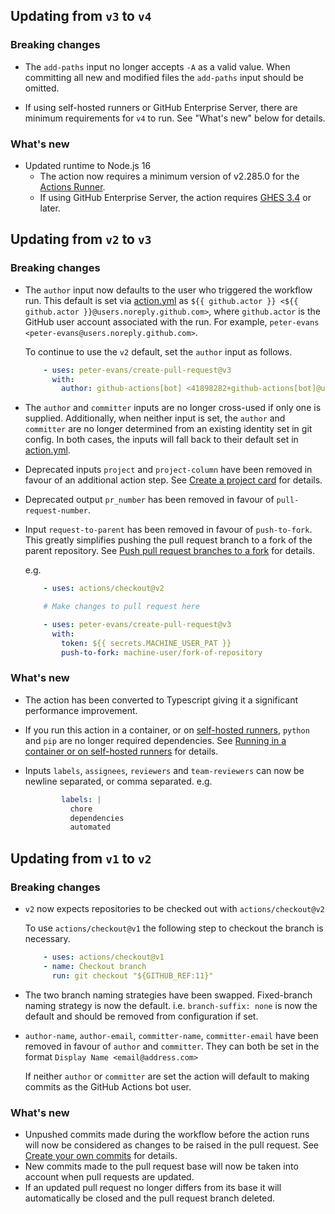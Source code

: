 ## Updating from `v3` to `v4`

### Breaking changes

- The `add-paths` input no longer accepts `-A` as a valid value. When committing all new and modified files the `add-paths` input should be omitted.

- If using self-hosted runners or GitHub Enterprise Server, there are minimum requirements for `v4` to run. See "What's new" below for details.

### What's new

- Updated runtime to Node.js 16
  - The action now requires a minimum version of v2.285.0 for the [Actions Runner](https://github.com/actions/runner/releases/tag/v2.285.0).
  - If using GitHub Enterprise Server, the action requires [GHES 3.4](https://docs.github.com/en/enterprise-server@3.4/admin/release-notes) or later.

## Updating from `v2` to `v3`

### Breaking changes

- The `author` input now defaults to the user who triggered the workflow run. This default is set via [action.yml](../action.yml) as `${{ github.actor }} <${{ github.actor }}@users.noreply.github.com>`, where `github.actor` is the GitHub user account associated with the run. For example, `peter-evans <peter-evans@users.noreply.github.com>`.

  To continue to use the `v2` default, set the `author` input as follows.
  ```yaml
      - uses: peter-evans/create-pull-request@v3
        with:
          author: github-actions[bot] <41898282+github-actions[bot]@users.noreply.github.com>
  ```

- The `author` and `committer` inputs are no longer cross-used if only one is supplied. Additionally, when neither input is set, the `author` and `committer` are no longer determined from an existing identity set in git config. In both cases, the inputs will fall back to their default set in [action.yml](../action.yml).

- Deprecated inputs `project` and `project-column` have been removed in favour of an additional action step. See [Create a project card](https://github.com/peter-evans/create-pull-request#create-a-project-card) for details.

- Deprecated output `pr_number` has been removed in favour of `pull-request-number`.

- Input `request-to-parent` has been removed in favour of `push-to-fork`. This greatly simplifies pushing the pull request branch to a fork of the parent repository. See [Push pull request branches to a fork](concepts-guidelines.md#push-pull-request-branches-to-a-fork) for details.

  e.g.
  ```yaml
      - uses: actions/checkout@v2

      # Make changes to pull request here

      - uses: peter-evans/create-pull-request@v3
        with:
          token: ${{ secrets.MACHINE_USER_PAT }}
          push-to-fork: machine-user/fork-of-repository
  ```

### What's new

- The action has been converted to Typescript giving it a significant performance improvement.

- If you run this action in a container, or on [self-hosted runners](https://docs.github.com/en/actions/hosting-your-own-runners), `python` and `pip` are no longer required dependencies. See [Running in a container or on self-hosted runners](concepts-guidelines.md#running-in-a-container-or-on-self-hosted-runners) for details.

- Inputs `labels`, `assignees`, `reviewers` and `team-reviewers` can now be newline separated, or comma separated.
  e.g.
  ```yml
          labels: |
            chore
            dependencies
            automated
  ```

## Updating from `v1` to `v2`

### Breaking changes

- `v2` now expects repositories to be checked out with `actions/checkout@v2`

  To use `actions/checkout@v1` the following step to checkout the branch is necessary.
  ```yml
      - uses: actions/checkout@v1
      - name: Checkout branch
        run: git checkout "${GITHUB_REF:11}"
  ```

- The two branch naming strategies have been swapped. Fixed-branch naming strategy is now the default. i.e. `branch-suffix: none` is now the default and should be removed from configuration if set.

- `author-name`, `author-email`, `committer-name`, `committer-email` have been removed in favour of `author` and `committer`.
  They can both be set in the format `Display Name <email@address.com>`

  If neither `author` or `committer` are set the action will default to making commits as the GitHub Actions bot user.

### What's new

- Unpushed commits made during the workflow before the action runs will now be considered as changes to be raised in the pull request. See [Create your own commits](https://github.com/peter-evans/create-pull-request#create-your-own-commits) for details.
- New commits made to the pull request base will now be taken into account when pull requests are updated.
- If an updated pull request no longer differs from its base it will automatically be closed and the pull request branch deleted.
